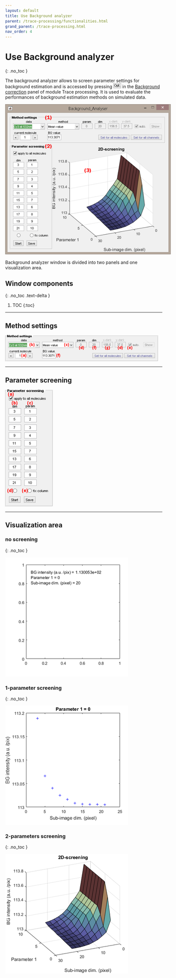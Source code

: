 ```yaml
---
layout: default
title: Use Background analyzer
parent: /trace-processing/functionalities.html
grand_parent: /trace-processing.html
nav_order: 4
---
```


# Use Background analyzer
{: .no_toc }

The background analyzer allows to screen parameter settings for background estimation and is accessed by pressing 
![Opt.](../../assets/images/gui/TP-but-optp.png "Opt.") in the 
[Background correction](../panels/panel-background-correction.html) panel of module Trace processing.
It is used to evaluate the performances of background estimation methods on simulated data.

<a href="../../assets/images/gui/TP-panel-bg-bga.png"><img src="../../assets/images/gui/TP-panel-bg-bga.png" style="max-width: 531px;"/></a>

Background analyzer window is divided into two panels and one visualization area.

## Window components
{: .no_toc .text-delta }

1. TOC
{:toc}

---

## Method settings

<a href="../../assets/images/gui/TP-panel-bg-bga-method.png"><img src="../../assets/images/gui/TP-panel-bg-bga-method.png" style="max-width: 491px;"/></a>


---

## Parameter screening

<a href="../../assets/images/gui/TP-panel-bg-bga-param.png"><img src="../../assets/images/gui/TP-panel-bg-bga-param.png" style="max-width: 153px;"/></a>


---

## Visualization area


### no screening
{: .no_toc }

<img src="../../assets/images/gui/TP-panel-bg-bga-visu0D.png" style="max-width: 394px;"/>


### 1-parameter screening
{: .no_toc }

<img src="../../assets/images/gui/TP-panel-bg-bga-visu1D.png" style="max-width: 394px;"/>


### 2-parameters screening
{: .no_toc }

<img src="../../assets/images/gui/TP-panel-bg-bga-visu2D.png" style="max-width: 394px;"/>

